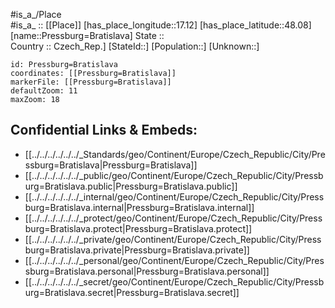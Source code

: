 ﻿---
location: [48.08,17.12] 
mapzoom: [7,12] 
mapmarker: city 
type: City
tags:
- geo/City


SpocWebEntityId: 33517
isDeleted: false
confidential: public

---
#is_a_/Place  
#is_a_ :: [[Place]] 
[has_place_longitude::17.12] 
[has_place_latitude::48.08] 
[name::Pressburg=Bratislava] 
State ::  
Country :: Czech_Rep.] 
[StateId::] 
[Population::] 
[Unknown::] 


```leaflet
id: Pressburg=Bratislava
coordinates: [[Pressburg=Bratislava]] 
markerFile: [[Pressburg=Bratislava]] 
defaultZoom: 11 
maxZoom: 18
```


## Confidential Links & Embeds: 
- [[../../../../../../_Standards/geo/Continent/Europe/Czech_Republic/City/Pressburg=Bratislava|Pressburg=Bratislava]] 
- [[../../../../../../_public/geo/Continent/Europe/Czech_Republic/City/Pressburg=Bratislava.public|Pressburg=Bratislava.public]] 
- [[../../../../../../_internal/geo/Continent/Europe/Czech_Republic/City/Pressburg=Bratislava.internal|Pressburg=Bratislava.internal]] 
- [[../../../../../../_protect/geo/Continent/Europe/Czech_Republic/City/Pressburg=Bratislava.protect|Pressburg=Bratislava.protect]] 
- [[../../../../../../_private/geo/Continent/Europe/Czech_Republic/City/Pressburg=Bratislava.private|Pressburg=Bratislava.private]] 
- [[../../../../../../_personal/geo/Continent/Europe/Czech_Republic/City/Pressburg=Bratislava.personal|Pressburg=Bratislava.personal]] 
- [[../../../../../../_secret/geo/Continent/Europe/Czech_Republic/City/Pressburg=Bratislava.secret|Pressburg=Bratislava.secret]] 
